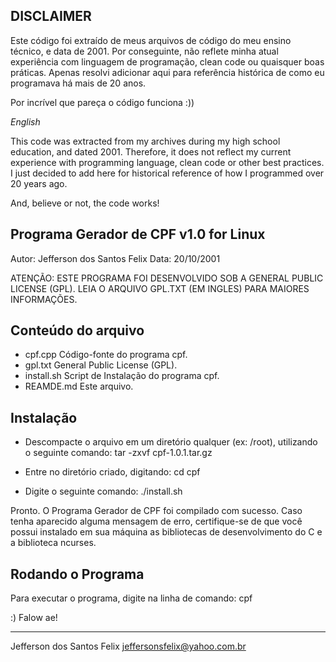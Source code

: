 ## DISCLAIMER

Este código foi extraído de meus arquivos de código do meu ensino técnico, e
data de 2001. Por conseguinte, não reflete minha atual experiência com linguagem
de programação, clean code ou quaisquer boas práticas. Apenas resolvi adicionar
aqui para referência histórica de como eu programava há mais de 20 anos.

Por incrível que pareça o código funciona :))

_English_

This code was extracted from my archives during my high school education, and
dated 2001. Therefore, it does not reflect my current experience with programming
language, clean code or other best practices. I just decided to add here for
historical reference of how I programmed over 20 years ago.

And, believe or not, the code works!

## Programa Gerador de CPF v1.0 for Linux

Autor: Jefferson dos Santos Felix
Data: 20/10/2001

ATENÇÃO: ESTE PROGRAMA FOI DESENVOLVIDO SOB A GENERAL PUBLIC LICENSE (GPL).
LEIA O ARQUIVO GPL.TXT (EM INGLES) PARA MAIORES INFORMAÇÕES.

## Conteúdo do arquivo

- cpf.cpp Código-fonte do programa cpf.
- gpl.txt General Public License (GPL).
- install.sh Script de Instalação do programa cpf.
- REAMDE.md Este arquivo.

## Instalação

- Descompacte o arquivo em um diretório qualquer (ex: /root),
  utilizando o seguinte comando:
  tar -zxvf cpf-1.0.1.tar.gz

- Entre no diretório criado, digitando:
  cd cpf

- Digite o seguinte comando:
  ./install.sh

Pronto. O Programa Gerador de CPF foi compilado com sucesso. Caso tenha
aparecido alguma mensagem de erro, certifique-se de que você possui instalado
em sua máquina as bibliotecas de desenvolvimento do C e a biblioteca ncurses.

## Rodando o Programa

Para executar o programa, digite na linha de comando:
cpf

:)
Falow ae!

---

Jefferson dos Santos Felix
jeffersonsfelix@yahoo.com.br
